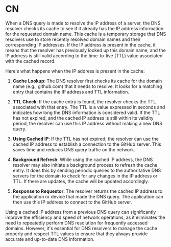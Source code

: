 # CN
When a DNS query is made to resolve the IP address of a server, the DNS resolver checks its cache to see if it already has the IP address information for the requested domain name. This cache is a temporary storage that DNS resolvers use to store recently resolved domain names and their corresponding IP addresses. If the IP address is present in the cache, it means that the resolver has previously looked up this domain name, and the IP address is still valid according to the time-to-live (TTL) value associated with the cached record.

Here's what happens when the IP address is present in the cache:

1. **Cache Lookup**: The DNS resolver first checks its cache for the domain name (e.g., github.com) that it needs to resolve. It looks for a matching entry that contains the IP address and TTL information.

2. **TTL Check**: If the cache entry is found, the resolver checks the TTL associated with that entry. The TTL is a value expressed in seconds and indicates how long the DNS information is considered valid. If the TTL has not expired, and the cached IP address is still within its validity period, the resolver can use this IP address without making a new DNS query.

3. **Using Cached IP**: If the TTL has not expired, the resolver can use the cached IP address to establish a connection to the GitHub server. This saves time and reduces DNS query traffic on the network.

4. **Background Refresh**: While using the cached IP address, the DNS resolver may also initiate a background process to refresh the cache entry. It does this by sending periodic queries to the authoritative DNS servers for the domain to check for any changes in the IP address or TTL. If there are updates, the cache will be updated accordingly.

5. **Response to Requestor**: The resolver returns the cached IP address to the application or device that made the DNS query. The application can then use this IP address to connect to the GitHub server.

Using a cached IP address from a previous DNS query can significantly improve the efficiency and speed of network operations, as it eliminates the need to repeatedly perform DNS resolution for frequently accessed domains. However, it's essential for DNS resolvers to manage the cache properly and respect TTL values to ensure that they always provide accurate and up-to-date DNS information.

